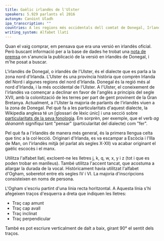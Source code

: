 ```yaml
---
title: Gaèlic irlandès de l'Ulster
speakers: 5.929 parlants el 2016
autonym: Canúint Uladh
ipa_transcription: ""
countries: A les regions més occidentals dell comtat de Donegal, Irlanda
writing_system: Alfabet llatí
---
```


Quan el vaig comprar, em pensava que era una versió en irlandès oficial. Però buscant informació per a la base de dades he trobat una [nota de premsa][press] on s'anuncia la publicació de la versió en irlandès de Donegal, i m'he posat a buscar.

L'irlandès de Donegal, o irlandès de l'Ulster, és el dialecte que es parla a la zona nord d'Irlanda. L'Ulster és una província història que comprèn Irlanda del Nord i algunes regions del nord d'Irlanda. Donegal és la regió més al nord d'Irlanda, i la més occidental de l'Ulster. A l'Ulster, el coneixement de l'irlandès va començar a declinar en favor de l'anglès a principis del segle XVII, amb la colonització de les terres per part de gent provinent de la Gran Bretanya. Actualment, a l'Ulster la majoria de parlants de l'irlandès viuen a la zona de Donegal. Pel què fa a les particularitats d'aquest dialecte, la Wikipedia anglesa té un [glossari de lèxic únic] i una secció sobre [particularitats de la seva fonologia][phonology]. Em sorprèn, per exemple, que el verb *ag déanamh* signifiqui tant "pensar" (particularitat del dialecte) com "fer".

Pel què fa a l'irlandès de manera més general, és la primera llengua celta que tinc a la col·lecció. Originari d'Irlanda, es va escampar a Escòcia i l'Illa de Man, on l'irlandès mitjà (el parlat als segles X-XII) va acabar originant el gaèlic escocès i el manx.

Utilitza l'alfabet llatí, excloent-ne les lletres j, k, q, w, x, y i z (tot i que es poden trobar en manlleus). També utilitza l'accent tancat, que acostuma a allargar la durada de la vocal. Històricament havia utilitzat l'alfabet d'Ogham, soberetot entre els segles IV i VI. La majoria d'inscripcions consisteixen en noms de persona.

L'Ogham s'escriu partint d'una línia recta horitzontal. A Aquesta línia s'hi afegeixen traços d'esquerra a dreta que indiquen les lletres:

- Traç cap amunt
- Traç cap avall
- Traç inclinat
- Traç perpendicular

També es pot escriure verticalment de dalt a baix, girant 90° el sentit dels traços.

[press]: https://donegalnews.com/2015/10/childrens-classic-translated-into-donegal-irish/
[glossary]: https://www.wikiwand.com/en/Ulster_Irish#/Lexicon
[phonology]: https://www.wikiwand.com/en/Ulster_Irish#/Phonology
